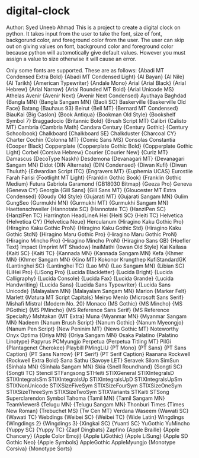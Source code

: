 # digital-clock
Author: Syed Uneeb Ahmad
This is a project to create a digital clock on python. It takes input from the user to take the font, size of font, backgorund color, and foreground color from the user. 
The user can skip out on giving values on font, background color and foreground color because python will automotically give default values. However you must assign a value to size otherwise it will cause an error.

Only some fonts are supported. These are as follows:
{Abadi MT Condensed Extra Bold} {Abadi MT Condensed Light} {Al Bayan} {Al Nile}
{Al Tarikh} {American Typewriter} {Andale Mono} Arial {Arial Black}
{Arial Hebrew} {Arial Narrow} {Arial Rounded MT Bold} {Arial Unicode MS}
Athelas Avenir {Avenir Next} {Avenir Next Condensed} Ayuthaya Baghdad {Bangla MN}
{Bangla Sangam MN} {Baoli SC} Baskerville {Baskerville Old Face} Batang {Bauhaus 93}
Beirut {Bell MT} {Bernard MT Condensed} BiauKai {Big Caslon} {Book Antiqua}
{Bookman Old Style} {Bookshelf Symbol 7} Braggadocio {Britannic Bold} {Brush Script MT}
Calibri {Calisto MT} Cambria {Cambria Math} Candara Century {Century Gothic}
{Century Schoolbook} Chalkboard {Chalkboard SE} Chalkduster {Charcoal CY} Charter
Cochin {Colonna MT} {Comic Sans MS} Consolas Constantia {Cooper Black} Copperplate
{Copperplate Gothic Bold} {Copperplate Gothic Light} Corbel {Corsiva Hebrew} Courier
{Courier New} {Curlz MT} Damascus {DecoType Naskh} Desdemona {Devanagari MT}
{Devanagari Sangam MN} Didot {DIN Alternate} {DIN Condensed} {Diwan Kufi} {Diwan Thuluth}
{Edwardian Script ITC} {Engravers MT} {Euphemia UCAS} Eurostile Farah Farisi
{Footlight MT Light} {Franklin Gothic Book} {Franklin Gothic Medium}
Futura Gabriola Garamond {GB18030 Bitmap} {Geeza Pro} Geneva {Geneva CY}
Georgia {Gill Sans} {Gill Sans MT} {Gloucester MT Extra Condensed}
{Goudy Old Style} {Gujarati MT} {Gujarati Sangam MN} Gulim GungSeo {Gurmukhi MN}
{Gurmukhi MT} {Gurmukhi Sangam MN} Haettenschweiler {Hannotate SC} {Hannotate TC}
{HanziPen SC} {HanziPen TC} Harrington HeadLineA Hei {Heiti SC} {Heiti TC}
Helvetica {Helvetica CY} {Helvetica Neue} Herculanum {Hiragino Kaku Gothic Pro}
{Hiragino Kaku Gothic ProN} {Hiragino Kaku Gothic Std} {Hiragino Kaku Gothic StdN}
{Hiragino Maru Gothic Pro} {Hiragino Maru Gothic ProN}
{Hiragino Mincho Pro} {Hiragino Mincho ProN} {Hiragino Sans GB}
{Hoefler Text} Impact {Imprint MT Shadow} InaiMathi {Iowan Old Style} Kai Kailasa
{Kaiti SC} {Kaiti TC} {Kannada MN} {Kannada Sangam MN} Kefa {Khmer MN} {Khmer Sangam MN}
{Kino MT} Kokonor Krungthep KufiStandardGK {Lantinghei SC} {Lantinghei TC} {Lao MN}
{Lao Sangam MN} {Libian SC} {LiHei Pro} {LiSong Pro} {Lucida Blackletter} {Lucida Bright}
{Lucida Calligraphy} {Lucida Console} {Lucida Fax} {Lucida Grande} {Lucida Handwriting}
{Lucida Sans} {Lucida Sans Typewriter} {Lucida Sans Unicode} {Malayalam MN}
{Malayalam Sangam MN} Marion {Marker Felt} Marlett {Matura MT Script Capitals}
Meiryo Menlo {Microsoft Sans Serif} Mishafi Mistral {Modern No. 20} Monaco {MS Gothic}
{MS Mincho} {MS PGothic} {MS PMincho} {MS Reference Sans Serif} {MS Reference Specialty}
Mshtakan {MT Extra} Muna {Myanmar MN} {Myanmar Sangam MN} Nadeem {Nanum Brush Script}
{Nanum Gothic} {Nanum Myeongjo} {Nanum Pen Script} {New Peninim MT} {News Gothic MT}
Noteworthy Onyx Optima {Oriya MN} {Oriya Sangam MN} Osaka Palatino {Palatino Linotype}
Papyrus PCMyungjo Perpetua {Perpetua Titling MT} PilGi {Plantagenet Cherokee}
Playbill PMingLiU {PT Mono} {PT Sans} {PT Sans Caption} {PT Sans Narrow} {PT Serif}
{PT Serif Caption} Raanana Rockwell {Rockwell Extra Bold} Sana Sathu {Savoye LET}
Seravek Silom SimSun {Sinhala MN} {Sinhala Sangam MN} Skia {Snell Roundhand} {Songti SC}
{Songti TC} Stencil STFangsong STHeiti STIXGeneral STIXIntegralsD STIXIntegralsSm
STIXIntegralsUp STIXIntegralsUpD STIXIntegralsUpSm STIXNonUnicode STIXSizeFiveSym
STIXSizeFourSym STIXSizeOneSym STIXSizeThreeSym STIXSizeTwoSym STIXVariants STKaiti
STSong Superclarendon Symbol Tahoma {Tamil MN} {Tamil Sangam MN} TeamViewer8 {Telugu MN}
{Telugu Sangam MN} Thonburi Times {Times New Roman} {Trebuchet MS} {Tw Cen MT} Verdana
Waseem {Wawati SC} {Wawati TC} Webdings {Weibei SC} {Weibei TC} {Wide Latin} Wingdings
{Wingdings 2} {Wingdings 3} {Xingkai SC} {Yuanti SC} YuGothic YuMincho {Yuppy SC}
{Yuppy TC} {Zapf Dingbats} Zapfino {Apple Braille} {Apple Chancery} {Apple Color Emoji}
{Apple LiGothic} {Apple LiSung} {Apple SD Gothic Neo} {Apple Symbols}
AppleGothic AppleMyungjo {Monotype Corsiva} {Monotype Sorts}
